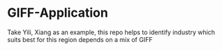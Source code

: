 # GIFF-Application
Take Yili, Xiang as an example, this repo helps to identify industry which suits best for this region depends on a mix of GIFF
